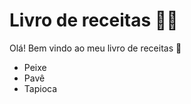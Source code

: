 # Livro de receitas :man_cook:

Olá! Bem vindo ao meu livro de receitas :wave:

- Peixe 
- Pavê
- Tapioca